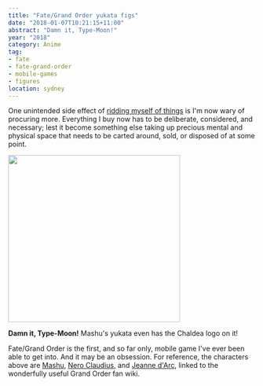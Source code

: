 ```yaml
---
title: "Fate/Grand Order yukata figs"
date: "2018-01-07T10:21:15+11:00"
abstract: "Damn it, Type-Moon!"
year: "2018"
category: Anime
tag:
- fate
- fate-grand-order
- mobile-games
- figures
location: sydney
---
```

One unintended side effect of [ridding myself of things] is I'm now wary of procuring more. Everything I buy now has to be deliberate, considered, and necessary; lest it become something else taking up precious mental and physical space that needs to be carted around, sold, or disposed of at some point.

<p><img src="https://rubenerd.com/files/2018/fgo-yukata@1x.jpg" srcset="https://rubenerd.com/files/2018/fgo-yukata@1x.jpg 1x, https://rubenerd.com/files/2018/fgo-yukata@2x.jpg 2x" alt="" style="width:350px; height:340px;" /></p>

**Damn it, Type-Moon!** Mashu's yukata even has the Chaldea logo on it!

Fate/Grand Order is the first, and so far only, mobile game I've ever been able to get into. And it may be an obsession. For reference, the characters above are [Mashu], [Nero Claudius], and [Jeanne d'Arc], linked to the wonderfully useful Grand Order fan wiki.

[ridding myself of things]: https://rubenerd.com/goodbye-junk/
[Mashu]: https://grandorder.wiki/Mash_Kyrielight
[Nero Claudius]: https://grandorder.wiki/Nero_Claudius
[Jeanne d'Arc]: https://grandorder.wiki/Jeanne_d%27Arc
